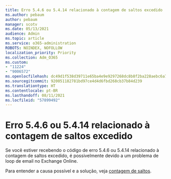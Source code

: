```yaml
---
title: Erro 5.4.6 ou 5.4.14 relacionado à contagem de saltos excedido
ms.author: pebaum
author: pebaum
manager: scotv
ms.date: 05/13/2021
audience: Admin
ms.topic: article
ms.service: o365-administration
ROBOTS: NOINDEX, NOFOLLOW
localization_priority: Priority
ms.collection: Adm_O365
ms.custom:
- "11224"
- "9006572"
ms.openlocfilehash: dc49d1f538d39711e65ba4e9e9297268dc8b8f2ba228aebc6a7154658c688deb
ms.sourcegitcommit: 920051182781bd97ce4d4d6fbd268cb37b84d239
ms.translationtype: HT
ms.contentlocale: pt-BR
ms.lasthandoff: 08/11/2021
ms.locfileid: "57899492"
---
```

# <a name="error-546-or-5414-related-to-hop-count-exceeded"></a>Erro 5.4.6 ou 5.4.14 relacionado à contagem de saltos excedido

Se você estiver recebendo o código de erro 5.4.6 ou 5.4.14 relacionado à contagem de saltos excedido, é possivelmente devido a um problema de loop de email no Exchange Online.

Para entender a causa possível e a solução, veja [contagem de saltos](https://docs.microsoft.com/exchange/mail-flow-best-practices/non-delivery-reports-in-exchange-online/fix-error-code-5-4-6-through-5-4-20-in-exchange-online).
